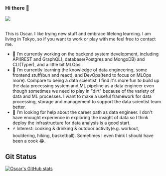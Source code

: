 ### Hi there 👋
<a href="https://kashiwachen.substack.com/">
  <img align="left" src="https://img.shields.io/website?down_color=red&down_message=down&label=MY%20BLOG&style=for-the-badge&up_message=open&up_color=blue&url=https://kashiwachen.substack.com/" />
</a>
<br>
<br>

This is Oscar.
I like trying new stuff and embrace lifelong learning.
I am living in Tokyo, so if you want to work or play with me feel free to contact me.

- 🔭 I’m currently working on the backend system development, including API(REST and GraphQL), database(Postgres and MongoDB) and CLI(Typer), and a little bit MLOps.
- 🌱 I’m currently learning the knowledge of data engineering, some frontend stuff(bun and react), and DevOps(tend to focus on MLOps more). Compare to being a data scientist, I find it's more fun to build up the data processing system and ML pipeline as a data engineer even though sometimes we need to play in "dirt" because of the variety of data and ML processes.
I want to make a useful framework for data processing, storage and management to support the data scientist team better.
- 🤔 I’m looking for help about the career path as data engineer.
I don't have enought experience in exploring the insight of data so I think deploy the infrastructure for data analysis is a good start.
- ⚡ Interest: cooking & drinking & outdoor activity(e.g. workout, bouldering, hiking, basketball).
Sometimes I even think I should have been a cook :joy:.

Git Status
------

[![Oscar's GitHub stats](https://github-readme-stats.vercel.app/api?username=kashiwachen&count_private=true&show_icons=true&theme=tokyonight)](https://github.com/anuraghazra/github-readme-stats)
